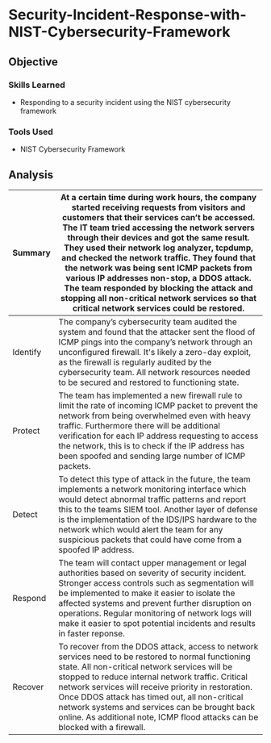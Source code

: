# Security-Incident-Response-with-NIST-Cybersecurity-Framework

## Objective

### Skills Learned
- Responding to a security incident using the NIST cybersecurity framework

### Tools Used
- NIST Cybersecurity Framework

## Analysis

| Summary | At a certain time during work hours, the company started receiving requests from visitors and customers that their services can’t be accessed. The IT team tried accessing the network servers through their devices and got the same result. They used their network log analyzer, tcpdump, and checked the network traffic. They found that the network was being sent ICMP packets from various IP addresses non-stop, a DDOS attack. The team responded by blocking the attack and stopping all non-critical network services so that critical network services could be restored.  |
| --- | --- |
| Identify | The company’s cybersecurity team audited the system and found that the attacker sent the flood of ICMP pings into the company’s network through an unconfigured firewall. It's likely a zero-day exploit, as the firewall is regularly audited by the cybersecurity team. All network resources needed to be secured and restored to functioning state. |
| Protect | The team has implemented a new firewall rule to limit the rate of incoming ICMP packet to prevent the network from being overwhelmed even with heavy traffic. Furthermore there will be additional verification for each IP address requesting to access the network, this is to check if the IP address has been spoofed and sending large number of ICMP packets. |
| Detect | To detect this type of attack in the future, the team implements a network monitoring interface which would detect abnormal traffic patterns and report this to the teams SIEM tool. Another layer of defense is the implementation of the IDS/IPS hardware to the network which would alert the team for any suspicious packets that could have come from a spoofed IP address. |
| Respond | The team will contact upper management or legal authorities based on severity of security incident. Stronger access controls such as segmentation will be implemented to make it easier to isolate the affected systems and prevent further disruption on operations. Regular monitoring of network logs will make it easier to spot potential incidents and results in faster reponse. |
| Recover | To recover from the DDOS attack, access to network services need to be restored to normal functioning state. All non-critical network services will be stopped to reduce internal network traffic. Critical network services will receive priority in restoration. Once DDOS attack has timed out, all non-critical network systems and services can be brought back online. As additional note, ICMP flood attacks can be blocked with a firewall. |
